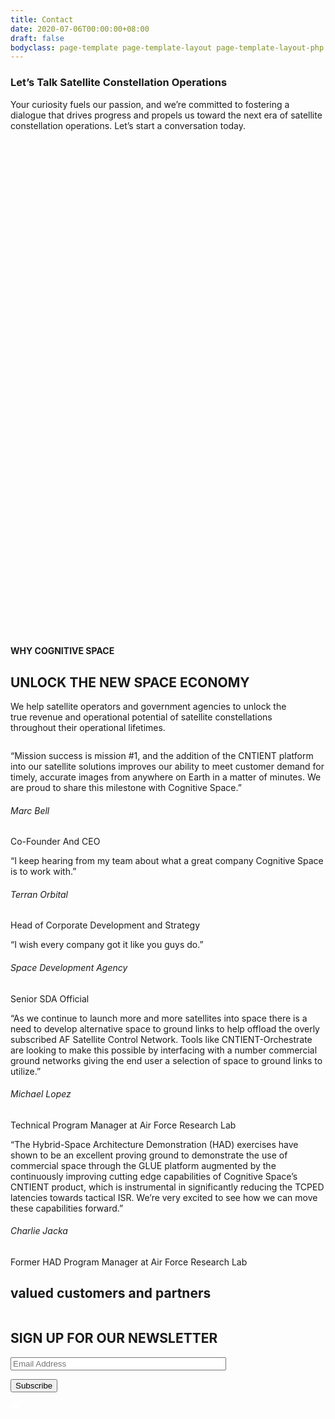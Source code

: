 ```yaml
---
title: Contact
date: 2020-07-06T00:00:00+08:00
draft: false
bodyclass: page-template page-template-layout page-template-layout-php page page-id-470
---
```


<article id="post-470" class="post-470 page type-page status-publish hentry">


  <div class="entry-content">
    <!-- banner start  -->
<section id="iframe_block_6accdd6b1e81435c1535f123a37357ac" class=" product-banner contact-banner"   style="background-image: url('/wp-content/uploads/2023/09/contact-bg.png')" >
  <div class="container h-100">
    <div
      class="row h-100 align-items-center text-center justify-content-center"
    >
            <div class="col-lg-10 col-md-12 col-sm-12">
                <h1 class="wow">
          Let’s Talk Satellite Constellation Operations        </h1>
                        <p class="paragraph wow">
          Your curiosity fuels our passion, and we’re committed to fostering a dialogue that drives progress and propels us toward the next era of satellite constellation operations. Let’s start a conversation today.        </p>
              </div>
            <div class="col-md-12">
        <div class="contact-form-box" style="padding: 0;">
          <div class="row">

<div class="wpcf7 no-js" id="wpcf7-f469-p470-o1" style="min-height: 790px;">
  <script type="text/javascript" src="https://form.jotform.com/jsform/232975829232061"></script>
</div>
          </div>
        </div>
      </div>
    </div>
  </div>
</section>
<!-- banner end  -->

<!-- who we work start -->
<section class="who-we-work">
  <div class="container">
    <div class="row">
      <div class="col-md-8 offset-md-2 text-center">
        <h4 class="subtitle">WHY COGNITIVE SPACE</h4>        <h2 class="title">UNLOCK THE NEW SPACE ECONOMY</h2>                  <p class="paragraph">
            We help satellite operators and government agencies to unlock the<br />
true revenue and operational potential of satellite constellations<br />
throughout their operational lifetimes.          </p>
              </div>
                  <div class="col-md-12">
        <div class="owl-carousel owl-work-with">
                               <div class="item">
            <div class="work-with-box">
              <div class="img-box">
                <img decoding="async" src="/wp-content/uploads/2023/09/terran-logo.png" alt="" />
              </div>
              <div class="content-box">
                <p>&#8220;Mission success is mission #1, and the addition of the CNTIENT platform into our satellite solutions improves our ability to meet customer demand for timely, accurate images from anywhere on Earth in a matter of minutes. We are proud to share this milestone with Cognitive Space.&#8221;</p>
                <h6>Marc Bell</h6>
                <span class="position">Co-Founder And CEO</span>
              </div>
            </div>
          </div>
                               <div class="item">
            <div class="work-with-box">
              <div class="img-box">
                <img decoding="async" src="/wp-content/uploads/2023/09/terran-logo.png" alt="" />
              </div>
              <div class="content-box">
                <p>&#8220;I keep hearing from my team about what a great company Cognitive Space is to work with.”</p>
                <h6>Terran Orbital</h6>
                <span class="position">Head of Corporate Development and Strategy</span>
              </div>
            </div>
          </div>
                               <div class="item">
            <div class="work-with-box">
              <div class="img-box">
                <img decoding="async" src="/wp-content/uploads/2023/09/SDA.jpg" alt="" />
              </div>
              <div class="content-box">
                <p>“I wish every company got it like you guys do.”</p>
                <h6>Space Development Agency</h6>
                <span class="position">Senior SDA Official</span>
              </div>
            </div>
          </div>
                               <div class="item">
            <div class="work-with-box">
              <div class="img-box">
                <img decoding="async" src="/wp-content/uploads/2023/09/121101-F-JZ008-240.jpeg" alt="" />
              </div>
              <div class="content-box">
                <p><span style="font-weight: 400;">&#8220;As we continue to launch more and more satellites into space there is a need to develop alternative space to ground links to help offload the overly subscribed AF Satellite Control Network. Tools like CNTIENT-Orchestrate are looking to make this possible by interfacing with a number commercial ground networks giving the end user a selection of space to ground links to utilize.&#8221;</span></p>
                <h6>Michael Lopez</h6>
                <span class="position">Technical Program Manager at Air Force Research Lab</span>
              </div>
            </div>
          </div>
                               <div class="item">
            <div class="work-with-box">
              <div class="img-box">
                <img decoding="async" src="/wp-content/uploads/2023/09/121101-F-JZ008-240.jpeg" alt="" />
              </div>
              <div class="content-box">
                <p><span style="font-weight: 400;">&#8220;The Hybrid-Space Architecture Demonstration (HAD) exercises have shown to be an excellent proving ground to demonstrate the use of commercial space through the GLUE platform augmented by the continuously improving cutting edge capabilities of Cognitive Space’s CNTIENT product, which is instrumental in significantly reducing the TCPED latencies towards tactical ISR. We’re very excited to see how we can move these capabilities forward.&#8221;</span></p>
                <h6>Charlie Jacka</h6>
                <span class="position">Former HAD Program Manager at Air Force Research Lab</span>
              </div>
            </div>
          </div>
                  </div>
      </div>
          </div>
  </div>
</section>
<!-- who we work end -->

<!-- partners section start-->
<section class="partners">
  <div class="container">
    <div class="row">
            <div class="col-md-12">
        <h2 class="title wow animated fadeInUp delay2">valued customers and partners</h2>
      </div>
            <div class="col-md-12">
        <div class="logo-slider owl-carousel owl-loaded owl-drag">
          <!-- <div class="" id="scrollingLogo"> -->
            <div class="owl-stage-outer">
              <div class="owl-stage">
                                  <div class="owl-item">
                    <img decoding="async" src="/wp-content/uploads/2023/09/logo-13.png" alt="" class="" />
                  </div>
                                  <div class="owl-item">
                    <img decoding="async" src="/wp-content/uploads/2023/09/logo-4.png" alt="" class="" />
                  </div>
                                  <div class="owl-item">
                    <img decoding="async" src="/wp-content/uploads/2023/09/SDA-1.png" alt="" class="" />
                  </div>
                                  <div class="owl-item">
                    <img decoding="async" src="/wp-content/uploads/2023/09/logo-9-1-1.png" alt="" class="" />
                  </div>
                                  <div class="owl-item">
                    <img decoding="async" src="/wp-content/uploads/2023/09/logo-7.png" alt="" class="" />
                  </div>
                                  <div class="owl-item">
                    <img decoding="async" src="/wp-content/uploads/2023/09/logo-5.png" alt="" class="high-brightness" />
                  </div>
                                  <div class="owl-item">
                    <img decoding="async" src="/wp-content/uploads/2023/09/logo-1-1.png" alt="" class="" />
                  </div>
                                  <div class="owl-item">
                    <img decoding="async" src="/wp-content/uploads/2023/09/logo-NASA-1.png" alt="" class="" />
                  </div>
                                  <div class="owl-item">
                    <img decoding="async" src="/wp-content/uploads/2023/09/logo-14-1-1.png" alt="" class="" />
                  </div>
                                  <div class="owl-item">
                    <img decoding="async" src="/wp-content/uploads/2023/09/Logo-AFWERX.png" alt="" class="" />
                  </div>
                                  <div class="owl-item">
                    <img decoding="async" src="/wp-content/uploads/2023/09/Logo-STR-1.png" alt="" class="" />
                  </div>
                                  <div class="owl-item">
                    <img decoding="async" src="/wp-content/uploads/2023/09/logo-3.png" alt="" class="med-brightness" />
                  </div>
                                  <div class="owl-item">
                    <img decoding="async" src="/wp-content/uploads/2023/09/logo-10.png" alt="" class="med-brightness" />
                  </div>
                                  <div class="owl-item">
                    <img decoding="async" src="/wp-content/uploads/2023/09/Logo-MinistryOfDefencewhite-1.png" alt="" class="" />
                  </div>
                                  <div class="owl-item">
                    <img decoding="async" src="/wp-content/uploads/2023/09/Logo-Techstar_white-2.png" alt="" class="" />
                  </div>
                                  <div class="owl-item">
                    <img decoding="async" src="/wp-content/uploads/2023/10/Seal_of_the_United_States_Intelligence_Community.svg" alt="" class="" />
                  </div>
                              </div>
            </div>
        </div>
      </div>
    </div>
  </div>
</section>
<!-- partners section end-->


<!-- cta section start -->
<section class="cta newsletter">
  <div class="container">
    <div class="row justify-content-center">
      <div class="col-lg-6 col-md-12 text-center">
                <h2 class="title wow animated fadeInUp delay3">
          SIGN UP FOR OUR NEWSLETTER        </h2>
                <div class="newsletter-box">

<div class="wpcf7 no-js" id="wpcf7-f474-p470-o2" lang="en-US" dir="ltr">
<div class="screen-reader-response"><p role="status" aria-live="polite" aria-atomic="true"></p> <ul></ul></div>
<form action="index.html%3Fp=470.html#wpcf7-f474-p470-o2" method="post" class="wpcf7-form init" aria-label="Contact form" novalidate="novalidate" data-status="init">
<div style="display: none;">
<input type="hidden" name="_wpcf7" value="474" />
<input type="hidden" name="_wpcf7_version" value="5.8.1" />
<input type="hidden" name="_wpcf7_locale" value="en_US" />
<input type="hidden" name="_wpcf7_unit_tag" value="wpcf7-f474-p470-o2" />
<input type="hidden" name="_wpcf7_container_post" value="470" />
<input type="hidden" name="_wpcf7_posted_data_hash" value="" />
</div>
<p><span class="wpcf7-form-control-wrap" data-name="email"><input size="40" class="wpcf7-form-control wpcf7-email wpcf7-validates-as-required wpcf7-text wpcf7-validates-as-email form-control" aria-required="true" aria-invalid="false" placeholder="Email Address" value="" type="email" name="email" /></span>
</p>
<p><input class="wpcf7-form-control wpcf7-submit has-spinner" type="submit" value="Subscribe" />
</p><div class="wpcf7-response-output" aria-hidden="true"></div>
</form>
</div>
          <div class="icon">
            <svg xmlns="http://www.w3.org/2000/svg" width="16" height="16" viewBox="0 0 16 16" fill="none">
              <path d="M14.1194 0.991518L0.525632 8.81378C-0.00171149 9.10675 0.0568823 9.86847 0.584226 10.0735L3.71899 11.3919L12.1272 3.9798C12.2737 3.83332 12.5081 4.03839 12.3616 4.21417L5.33032 12.7982V15.1712C5.33032 15.8743 6.15063 16.138 6.56079 15.64L8.43579 13.3548L12.0686 14.9075C12.4788 15.0833 12.9768 14.8196 13.0354 14.3509L15.1448 1.69464C15.262 1.10871 14.6174 0.69855 14.1194 0.991518Z" fill="white"></path>
            </svg>
          </div>
        </div>
      </div>
    </div>
  </div>
      <img decoding="async" src="/wp-content/uploads/2023/09/newsletter-bg-1.svg" class="left-0" alt="" title="newsletter-bg-1" />
        <img decoding="async" src="/wp-content/uploads/2023/09/newsletter-bg-2.svg" class="right-0" alt="" title="https://cognitivespace.com//wp-content/uploads/2023/09/newsletter-bg-2.svg" />
        <img decoding="async" src="/wp-content/uploads/2023/09/bg-circle.svg" class="center-0" alt="" title="bg-circle" />
  </section>
<!-- cta section end -->  </div><!-- .entry-content -->

  </article>
